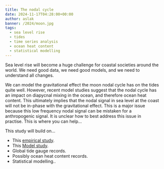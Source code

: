 ```yaml
---
title: The nodal cycle
date: 2024-11-17T04:28:00+00:00
author: aslak
banner: /2024/moon.jpg
tags:
  - sea level rise
  - tides
  - time series analysis
  - ocean heat content
  - statistical modelling
---
```


Sea level rise will become a huge challenge for coastal societies around the world. We need good data, we need good models, and we need to understand all changes. 

<!--more-->

We can model the gravitational effect the moon nodal cycle has on the tides quite well. However, recent model studies suggest that the nodal cycle has an impact on diapycnal mixing in the ocean, and therefore ocean heat content. This ultimately implies that the nodal signal in sea level at the coast will not be in-phase with the gravitational effect. This is a major issue because this low frequency nodal signal can be mistaken for a anthropogenic signal. It is unclear how to best address this issue in practise. This is where you can help... 

This study will build on...
* This [empirical study](https://agupubs.onlinelibrary.wiley.com/doi/full/10.1029/2023GL106563).
* This [Model study](https://esd.copernicus.org/articles/14/443/2023/).
* Global tide gauge records.
* Possibly ocean heat content records.
* Statistical modelling..
